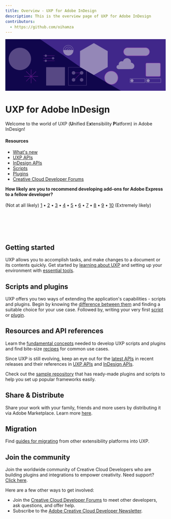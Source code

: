 ```yaml
---
title: Overview - UXP for Adobe InDesign
description: This is the overview page of UXP for Adobe InDesign
contributors:
  - https://github.com/oihamza
---
```


<Hero slots="image, heading, text" background="rgb(64, 34, 138)"/>

![Hero image](./illustration.png)


# UXP for Adobe InDesign

Welcome to the world of UXP (**U**nified E**x**tensibility **P**latform) in Adobe InDesign!

<Resources slots="heading, links"/>

#### Resources

- [What's new](./changelog/)
- [UXP APIs](/indesign/uxp/reference/uxp-api/)
- [InDesign APIs](/indesign/dom/api/)
- [Scripts](./scripts/getting-started)
- [Plugins](./plugins/getting-started/)
- [Creative Cloud Developer Forums](https://forums.creativeclouddeveloper.com/c/indesign/)

<InlineAlert slots="text" />

**How likely are you to recommend developing add-ons for Adobe Express to a fellow developer?** <br /><br />
(Not at all likely) [1](https://survey.adobe.com/jfe/form/SV_bOTadEb8jZIHkHk?Q_PopulateResponse=%7B%22QID42%22:%221%22%7D&Source=id_docs) • [2️](https://survey.adobe.com/jfe/form/SV_bOTadEb8jZIHkHk?Q_PopulateResponse=%7B%22QID42%22:%222%22%7D&Source=id_docs) • [3️](https://survey.adobe.com/jfe/form/SV_bOTadEb8jZIHkHk?Q_PopulateResponse=%7B%22QID42%22:%223%22%7D&Source=id_docs) • [4️](https://survey.adobe.com/jfe/form/SV_bOTadEb8jZIHkHk?Q_PopulateResponse=%7B%22QID42%22:%224%22%7D&Source=id_docs) • [5️](https://survey.adobe.com/jfe/form/SV_bOTadEb8jZIHkHk?Q_PopulateResponse=%7B%22QID42%22:%225%22%7D&Source=id_docs) • [6️](https://survey.adobe.com/jfe/form/SV_bOTadEb8jZIHkHk?Q_PopulateResponse=%7B%22QID42%22:%226%22%7D&Source=id_docs) • [7️](https://survey.adobe.com/jfe/form/SV_bOTadEb8jZIHkHk?Q_PopulateResponse=%7B%22QID42%22:%227%22%7D&Source=id_docs) • [8️](https://survey.adobe.com/jfe/form/SV_bOTadEb8jZIHkHk?Q_PopulateResponse=%7B%22QID42%22:%228%22%7D&Source=id_docs) • [9️](https://survey.adobe.com/jfe/form/SV_bOTadEb8jZIHkHk?Q_PopulateResponse=%7B%22QID42%22:%229%22%7D&Source=id_docs) • [10](https://survey.adobe.com/jfe/form/SV_bOTadEb8jZIHkHk?Q_PopulateResponse=%7B%22QID42%22:%2210%22%7D&Source=id_docs) (Extremely likely)

<br></br>
<br></br>

## Getting started
UXP allows you to accomplish tasks, and make changes to a document or its contents quickly.
Get started by [learning about UXP](./introduction/) and setting up your environment with [essential tools](./introduction/essentials/tech-stack/).

## Scripts and plugins
UXP offers you two ways of extending the application's capabilities - scripts and plugins. Begin by knowing the [difference between them](./introduction/next-steps/script-and-plugin/) and finding a suitable choice for your use case. Followed by, writing your very first [script](./scripts/) or [plugin](./plugins/).

## Resources and API references
Learn the [fundamental concepts](./resources/fundamentals/) needed to develop UXP scripts and plugins and find bite-size [recipes](./resources/recipes/) for common use cases.

Since UXP is still evolving, keep an eye out for the [latest APIs](./changelog/) in recent releases and their references in [UXP APIs](/indesign/uxp/reference/uxp-api/) and [InDesign APIs](/indesign/dom/api/).

Check out the [sample repository](https://github.com/AdobeDocs/uxp-indesign-samples) that has ready-made plugins and scripts to help you set up popular frameworks easily.

## Share & Distribute
Share your work with your family, friends and more users by distributing it via Adobe Marketplace. Learn more [here](./introduction/next-steps/distribution/).

## Migration
Find [guides for migrating](./resources/migration-guides/) from other extensibility platforms into UXP.

## Join the community
Join the worldwide community of Creative Cloud Developers who are building plugins and integrations to empower creativity. Need support? [Click here](./support/).

Here are a few other ways to get involved:
- Join the [Creative Cloud Developer Forums](https://forums.creativeclouddeveloper.com/c/indesign/) to meet other developers, ask questions, and offer help.
- Subscribe to the [Adobe Creative Cloud Developer Newsletter](https://www.adobe.com/subscription/ccdevnewsletter.html).


